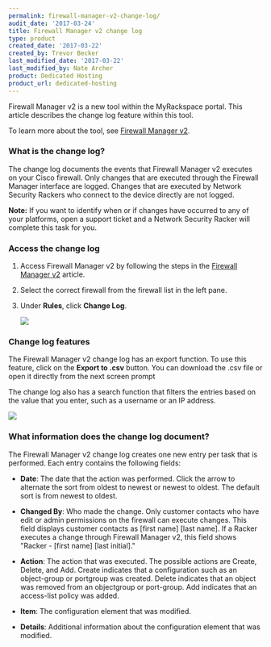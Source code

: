 ```yaml
---
permalink: firewall-manager-v2-change-log/
audit_date: '2017-03-24'
title: Firewall Manager v2 change log
type: product
created_date: '2017-03-22'
created_by: Trevor Becker
last_modified_date: '2017-03-22'
last_modified_by: Nate Archer
product: Dedicated Hosting
product_url: dedicated-hosting
---
```


Firewall Manager v2 is a new tool within the MyRackspace portal. This article describes the change log feature within this tool.

To learn more about the tool, see [Firewall Manager v2](https://support.rackspace.com/how-to/firewall-manager-v2).

### What is the change log?

The change log documents the events that Firewall Manager v2 executes on your Cisco firewall. Only changes that are executed through the Firewall Manager interface are logged. Changes that are executed by Network Security Rackers who connect to the device directly are not logged.

**Note:** If you want to identify when or if changes have occurred to any of your platforms, open a support ticket and a Network Security Racker will complete this task for you.

### Access the change log

1. Access Firewall Manager v2 by following the steps in the [Firewall Manager v2](https://support.rackspace.com/how-to/firewall-manager-v2) article.

2. Select the correct firewall from the firewall list in the left pane.

3. Under **Rules**, click **Change Log**.

    <img src="{% asset_path dedicated-hosting/firewall-manager-v2-change-log/change-log.png %}" />


### Change log features

The Firewall Manager v2 change log has an export function. To use this feature, click on the **Export to .csv** button. You can download the .csv file or open it directly from the next screen prompt

The change log also has a search function that filters the entries based on the value that you enter, such as a username or an IP address.

<img src="{% asset_path dedicated-hosting/firewall-manager-v2-change-log/example-change-log.png %}" />

### What information does the change log document?

The Firewall Manager v2 change log creates one new entry per task that is performed. Each entry contains the following fields:

- **Date**:  The date that the action was performed. Click the arrow to alternate the sort from oldest to newest or newest to oldest. The default sort is from newest to oldest.

- **Changed By**:  Who made the change. Only customer contacts who have edit or admin permissions on the firewall can execute changes. This field displays customer contacts as [first name] [last name]. If a Racker executes a change through Firewall Manager v2, this field shows "Racker - [first name] [last initial]."

- **Action**: The action that was executed. The possible actions are Create, Delete, and Add. Create indicates that a configuration such as an object-group or portgroup was created. Delete indicates that an object was removed from an objectgroup or port-group. Add indicates that an access-list policy was added.

- **Item**: The configuration element that was modified.

- **Details**: Additional information about the configuration element that was modified.

  
